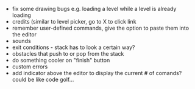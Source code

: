 - fix some drawing bugs e.g. loading a level while a level is already loading
- credits (similar to level picker, go to X to click link
- remember user-defined commands, give the option to paste them into the editor
- sounds
- exit conditions - stack has to look a certain way?
- obstacles that push to or pop from the stack
- do something cooler on "finish" button
- custom errors
- add indicator above the editor to display the current # of comands? could be like code golf...
